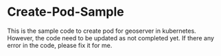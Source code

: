 # Create-Pod-Sample
This is the sample code to create pod for geoserver in kubernetes. However, the code need to be updated as not completed yet. If there any error in the code, please fix it for me.
